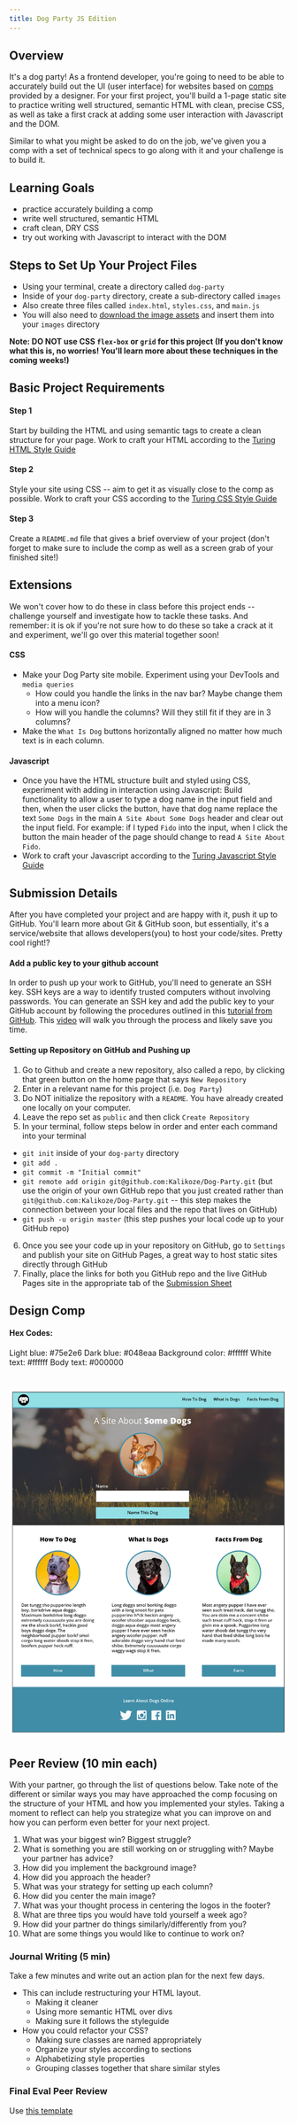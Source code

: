 ```yaml
---
title: Dog Party JS Edition
---
```


## Overview

It's a dog party! As a frontend developer, you're going to need to be able to accurately build out the UI (user interface) for websites based on [comps](https://en.wikipedia.org/wiki/Comprehensive_layout) provided by a designer. For your first project, you'll build a 1-page static site to practice writing well structured, semantic HTML with clean, precise CSS, as well as take a first crack at adding some user interaction with Javascript and the DOM.

Similar to what you might be asked to do on the job, we've given you a comp with a set of technical specs to go along with it and your challenge is to build it.

## Learning Goals

- practice accurately building a comp
- write well structured, semantic HTML
- craft clean, DRY CSS
- try out working with Javascript to interact with the DOM

## Steps to Set Up Your Project Files

- Using your terminal, create a directory called `dog-party`
- Inside of your `dog-party` directory, create a sub-directory called `images`
- Also create three files called `index.html`, `styles.css`, and `main.js`
- You will also need to [download the image assets](https://drive.google.com/drive/folders/0B_lPnjyMN6-CamRRV0xPRmZNOFU?usp=sharing) and insert them into your `images` directory

**Note: DO NOT use CSS `flex-box` or `grid` for this project (If you don't know what this is, no worries! You'll learn more about these techniques in the coming weeks!)**

## Basic Project Requirements

#### Step 1

Start by building the HTML and using semantic tags to create a clean structure for your page. Work to craft your HTML according to the [Turing HTML Style Guide](https://github.com/turingschool-examples/html)


#### Step 2

Style your site using CSS -- aim to get it as visually close to the comp as possible. Work to craft your CSS according to the [Turing CSS Style Guide](https://github.com/turingschool-examples/css)

#### Step 3

Create a `README.md` file that gives a brief overview of your project (don't forget to make sure to include the comp as well as a screen grab of your finished site!)

## Extensions

We won't cover how to do these in class before this project ends -- challenge yourself and investigate how to tackle these tasks. And remember: it is ok if you're not sure how to do these so take a crack at it and experiment, we'll go over this material together soon!

#### CSS

* Make your Dog Party site mobile.  Experiment using your DevTools and `media queries`
  * How could you handle the links in the nav bar?  Maybe change them into a menu icon?
  * How will you handle the columns? Will they still fit if they are in 3 columns?
* Make the `What Is Dog` buttons horizontally aligned no matter how much text is in each column.

#### Javascript

* Once you have the HTML structure built and styled using CSS, experiment with adding in interaction using Javascript: Build functionality to allow a user to type a dog name in the input field and then, when the user clicks the button, have that dog name replace the text `Some Dogs` in the main `A Site About Some Dogs` header and clear out the input field. For example: if I typed `Fido` into the input, when I click the button the main header of the page should change to read `A Site About Fido`.
* Work to craft your Javascript according to the [Turing Javascript Style Guide](https://github.com/turingschool-examples/javascript)

## Submission Details

After you have completed your project and are happy with it, push it up to GitHub. You'll learn more about Git & GitHub soon, but essentially, it's a service/website that allows developers(you) to host your code/sites. Pretty cool right!?

#### Add a public key to your github account

In order to push up your work to GitHub, you'll need to generate an SSH key. SSH keys are a way to identify trusted computers without involving passwords. You can generate an SSH key and add the public key to your GitHub account by following the procedures outlined in this [tutorial from GitHub](https://help.github.com/articles/connecting-to-github-with-ssh/). This [video](https://www.youtube.com/watch?v=XsPVWGKK0qI) will walk you through the process and likely save you time.

#### Setting up Repository on GitHub and Pushing up

1. Go to Github and create a new repository, also called a repo, by clicking that green button on the home page that says `New Repository`
2. Enter in a relevant name for this project (i.e. `Dog Party`)
3. Do NOT initialize the repository with a `README`.  You have already created one locally on your computer.
4. Leave the repo set as `public` and then click `Create Repository`
5. In your terminal, follow steps below in order and enter each command into your terminal
  * `git init` inside of your `dog-party` directory
  * `git add .`
  * `git commit -m "Initial commit"`
  * `git remote add origin git@github.com:Kalikoze/Dog-Party.git` (but use the origin of your own GitHub repo that you just created rather than `git@github.com:Kalikoze/Dog-Party.git` -- this step makes the connection between your local files and the repo that lives on GitHub)
  * `git push -u origin master` (this step pushes your local code up to your GitHub repo)
6. Once you see your code up in your repository on GitHub, go to `Settings` and publish your site on GitHub Pages, a great way to host static sites directly through GitHub
7. Finally, place the links for both you GitHub repo and the live GitHub Pages site in the appropriate tab of the [Submission Sheet](https://docs.google.com/spreadsheets/d/1JJ4vf7qcH2SX5qi8uUE8cVvCbcGkf55wA0DpQP5ooWc/edit#gid=0)


## Design Comp

#### Hex Codes:

Light blue: #75e2e6
Dark blue: #048eaa
Background color: #ffffff
White text: #ffffff
Body text: #000000

# ![Dog Party](/assets/images/dog-party-js-edition.jpg)

## Peer Review (10 min each)

With your partner, go through the list of questions below.  Take note of the different or similar ways you may have approached the comp focusing on the structure of your HTML and how you implemented your styles.  Taking a moment to reflect can help you strategize what you can improve on and how you can perform even better for your next project.

1. What was your biggest win?  Biggest struggle?
2. What is something you are still working on or struggling with?  Maybe your partner has advice?
3. How did you implement the background image?
4. How did you approach the header?
5. What was your strategy for setting up each column?
6. How did you center the main image?
7. What was your thought process in centering the logos in the footer?
8. What are three tips you would have told yourself a week ago?
9. How did your partner do things similarly/differently from you?  
10. What are some things you would like to continue to work on?

### Journal Writing (5 min)
Take a few minutes and write out an action plan for the next few days.
- This can include restructuring your HTML layout.  
  - Making it cleaner
  - Using more semantic HTML over divs
  - Making sure it follows the styleguide
- How you could refactor your CSS?
  - Making sure classes are named appropriately
  - Organize your styles according to sections
  - Alphabetizing style properties
  - Grouping classes together that share similar styles

### Final Eval Peer Review
Use [this template](/projects/static-comp-peer-review.html)
